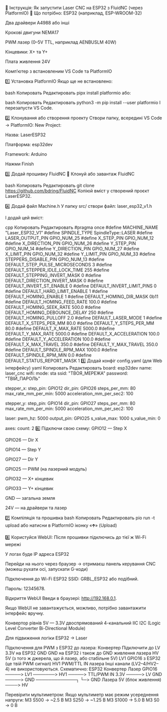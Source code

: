 🔧 Інструкція: Як запустити Laser CNC на ESP32 з FluidNC (через PlatformIO)
🧰 Що потрібно:
ESP32 (наприклад, ESP-WROOM-32)

Два драйвери A4988 або інші

Крокові двигуни NEMA17

PWM лазер (0–5V TTL, наприклад AENBUSLM 40W)

Кінцевики: X+ та Y+

Плата живлення 24V

Комп’ютер з встановленим VS Code та PlatformIO

1️⃣ Установка PlatformIO
Якщо ще не встановлено:

bash
Копировать
Редактировать
pipx install platformio
або:

bash
Копировать
Редактировать
python3 -m pip install --user platformio
І перезапусти VS Code.

2️⃣ Клонування або створення проекту
Створи папку, всередині VS Code → PlatformIO: New Project:

Назва: LaserESP32

Платформа: esp32dev

Framework: Arduino

Нажми Finish

3️⃣ Додай прошивку FluidNC
🔸 Клонуй або завантаж FluidNC

bash
Копировать
Редактировать
git clone https://github.com/bdring/FluidNC
Копіюй вміст у створений проєкт LaserESP32.

4️⃣ Додай файл Machine.h
У папку src/ створи файл:
laser_esp32_v1.h

І додай цей вміст:

cpp
Копировать
Редактировать
#pragma once
#define MACHINE_NAME "Laser_ESP32_V1"
#define SPINDLE_TYPE            SpindleType::LASER
#define LASER_OUTPUT_PIN        GPIO_NUM_25
#define X_STEP_PIN              GPIO_NUM_12
#define X_DIRECTION_PIN         GPIO_NUM_26
#define Y_STEP_PIN              GPIO_NUM_14
#define Y_DIRECTION_PIN         GPIO_NUM_27
#define X_LIMIT_PIN             GPIO_NUM_32
#define Y_LIMIT_PIN             GPIO_NUM_33
#define STEPPERS_DISABLE_PIN    GPIO_NUM_13
#define DEFAULT_STEP_PULSE_MICROSECONDS     3
#define DEFAULT_STEPPER_IDLE_LOCK_TIME      255
#define DEFAULT_STEPPING_INVERT_MASK        0
#define DEFAULT_DIRECTION_INVERT_MASK       0
#define DEFAULT_INVERT_ST_ENABLE            0
#define DEFAULT_INVERT_LIMIT_PINS           0
#define DEFAULT_HARD_LIMIT_ENABLE           1
#define DEFAULT_HOMING_ENABLE               1
#define DEFAULT_HOMING_DIR_MASK             0b11
#define DEFAULT_HOMING_FEED_RATE            100.0
#define DEFAULT_HOMING_SEEK_RATE            500.0
#define DEFAULT_HOMING_DEBOUNCE_DELAY       250
#define DEFAULT_HOMING_PULLOFF              2.0
#define DEFAULT_LASER_MODE                  1
#define DEFAULT_X_STEPS_PER_MM              80.0
#define DEFAULT_Y_STEPS_PER_MM              80.0
#define DEFAULT_X_MAX_RATE                  5000.0
#define DEFAULT_Y_MAX_RATE                  5000.0
#define DEFAULT_X_ACCELERATION              100.0
#define DEFAULT_Y_ACCELERATION              100.0
#define DEFAULT_X_MAX_TRAVEL                350.0
#define DEFAULT_Y_MAX_TRAVEL                350.0
#define DEFAULT_SPINDLE_RPM_MAX             1000.0
#define DEFAULT_SPINDLE_RPM_MIN             0.0
#define DEFAULT_STATUS_REPORT_MASK          1
5️⃣ Додай конфіг config.yaml (для Web інтерфейсу)
yaml
Копировать
Редактировать
board: esp32dev
name: laser_cnc
wifi:
  mode: sta
  ssid: "ТВОЯ_МЕРЕЖА"
  password: "ТВІЙ_ПАРОЛЬ"

stepper_x:
  step_pin: GPIO12
  dir_pin: GPIO26
  steps_per_mm: 80
  max_rate_mm_per_min: 5000
  acceleration_mm_per_sec2: 100

stepper_y:
  step_pin: GPIO14
  dir_pin: GPIO27
  steps_per_mm: 80
  max_rate_mm_per_min: 5000
  acceleration_mm_per_sec2: 100

laser:
  pwm_hz: 5000
  output_pin: GPIO25
  s_value_max: 1000
  s_value_min: 0

axes:
  count: 2
6️⃣ Підключи свою схему:
GPIO12 — Step X

GPIO26 — Dir X

GPIO14 — Step Y

GPIO27 — Dir Y

GPIO25 — PWM (на лазерний модуль)

GPIO32 — X+ кінцевик

GPIO33 — Y+ кінцевик

GND — загальна земля

24V — на драйвери та лазер

7️⃣ Компіляція та прошивка
bash
Копировать
Редактировать
pio run -t upload
або натисни в PlatformIO іконку «🡱» (Upload)

8️⃣ Користуйся WebUI:
Після прошивки підключись до тієї ж Wi-Fi мережі

У логах буде IP адреса ESP32

Перейди на нього через браузер → отримаєш панель керування CNC
(можеш рухати осі, запускати G-коди)

Підключення до Wi-Fi ESP32
SSID: GRBL_ESP32 або подібний.

Пароль: 12345678.

Відкриття WebUI
Введи в браузері: http://192.168.0.1.

Якщо WebUI не завантажується, можливо, потрібно завантажити інтерфейс вручну.


Конвертор рівнів 5V — 3.3V двоспрямований 4-канальний IIC I2C (Logic Level Converter Bi-Directional Module)

Для підвиження логіки ESP32 -> Laser

 Підключення для PWM з ESP32 до лазера:
Конвертер	Підключити до
LV	3.3V на ESP32
GND	GND на ESP32 і також до GND живлення лазера
HV	5V (з того ж джерела, що й лазер, або стабільне 5V)
LV1	GPIO16 з ESP32 (це твій PWM сигнал)
HV1	PWM/TTL IN лазера
Інші канали (LV2–4/HV2–4) не використовуються.
Схематично:
ESP32           Конвертер            Лазер
GPIO16  ─────>  LV1 ───────> HV1 ─────> TTL/PWM IN
3.3V    ─────>  LV
GND     ─────>  GND ─────────────┐
                               └─> GND Лазера
5V (блок живлення) ────> HV

Перевірити мультиметром:
Якщо мультиметр має режим усереднення напруги:
M3 S500 → ~2.5 В
M3 S250 → ~1.25 В
M3 S1000 → 5.0 В
M3 S0 → 0 В